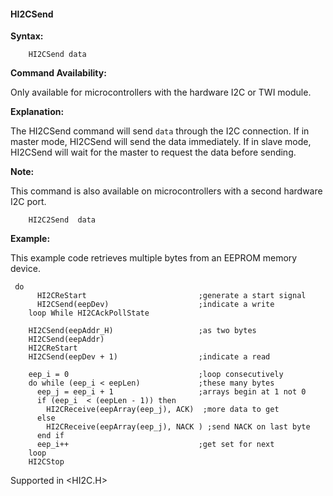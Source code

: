 <div class="section">

<div class="titlepage">

<div>

<div>

#### <span id="_hi2csend"></span>HI2CSend

</div>

</div>

</div>

<span class="strong">**Syntax:**</span>

``` screen
    HI2CSend data
```

<span class="strong">**Command Availability:**</span>

Only available for microcontrollers with the hardware I2C or TWI module.

<span class="strong">**Explanation:**</span>

The HI2CSend command will send `data` through the I2C connection. If in
master mode, HI2CSend will send the data immediately. If in slave mode,
HI2CSend will wait for the master to request the data before sending.

<span class="strong">**Note:**</span>

This command is also available on microcontrollers with a second
hardware I2C port.

``` screen
    HI2C2Send  data
```

<span class="strong">**Example:**</span>

This example code retrieves multiple bytes from an EEPROM memory device.

``` screen
 do
      HI2CReStart                         ;generate a start signal
      HI2CSend(eepDev)                    ;indicate a write
    loop While HI2CAckPollState

    HI2CSend(eepAddr_H)                   ;as two bytes
    HI2CSend(eepAddr)
    HI2CReStart
    HI2CSend(eepDev + 1)                  ;indicate a read

    eep_i = 0                             ;loop consecutively
    do while (eep_i < eepLen)             ;these many bytes
      eep_j = eep_i + 1                   ;arrays begin at 1 not 0
      if (eep_i  < (eepLen - 1)) then
        HI2CReceive(eepArray(eep_j), ACK)  ;more data to get
      else
        HI2CReceive(eepArray(eep_j), NACK ) ;send NACK on last byte
      end if
      eep_i++                             ;get set for next
    loop
    HI2CStop
```

Supported in &lt;HI2C.H&gt;

</div>
